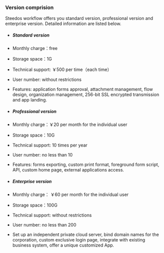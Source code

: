 ### Version comprision

Steedos workflow offers you standard version, professional version and enterprise version. Detailed information are listed below.

- ##### Standard version
 - Monthly charge：free
 - Storage space：1G
 - Technical support: ￥500 per time（each time）
 - User number:  without restrictions
 - Features: application forms approval, attachment management, flow design, organization management, 256-bit SSL encrypted transmission and app landing.

- ##### Professional version
 - Monthly charge：￥20 per month for the individual user
 - Storage space：10G
 - Technical support: 10 times per year
 - User number: no less than 10
 - Features: forms exporting, custom print format, foreground form script, API, custom home page, external applications access.

- ##### Enterprise version
 - Monthly charge： ￥60 per month for the individual user
 - Storage space：100G
 - Technical support: without restrictions
 - User number: no less than 200
 - Set up an independent private cloud server, bind domain names for the corporation, custom exclusive login page, integrate with existing business system, offer a unique customized App.

